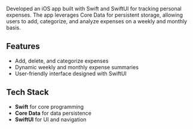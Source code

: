 Developed an iOS app built with Swift and SwiftUI for tracking personal expenses. The app leverages Core Data for persistent storage, allowing users to add, categorize, and analyze expenses on a weekly and monthly basis.

## Features
- Add, delete, and categorize expenses
- Dynamic weekly and monthly expense summaries
- User-friendly interface designed with SwiftUI

## Tech Stack
- **Swift** for core programming
- **Core Data** for data persistence
- **SwiftUI** for UI and navigation
